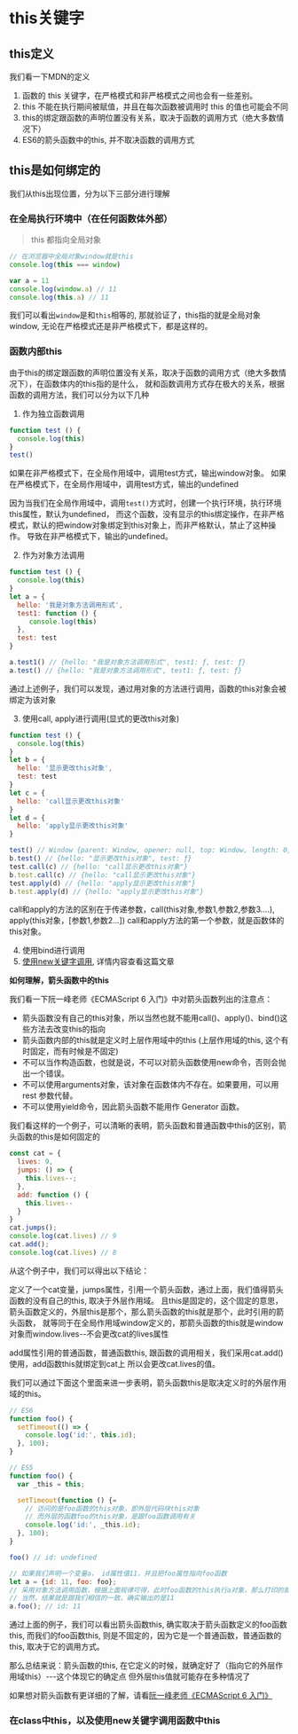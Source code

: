 # this关键字

## this定义

我们看一下MDN的定义

1. 函数的 this 关键字，在严格模式和非严格模式之间也会有一些差别。
3. this 不能在执行期间被赋值，并且在每次函数被调用时 this 的值也可能会不同
2. this的绑定跟函数的声明位置没有关系，取决于函数的调用方式（绝大多数情况下）
4. ES6的箭头函数中的this, 并不取决函数的调用方式

## this是如何绑定的

我们从this出现位置，分为以下三部分进行理解

### 在全局执行环境中（在任何函数体外部）

> this 都指向全局对象

```js
// 在浏览器中全局对象window就是this
console.log(this === window)

var a = 11
console.log(window.a) // 11
console.log(this.a) // 11
```
我们可以看出`window`是和`this`相等的, 那就验证了，this指的就是全局对象window,
无论在严格模式还是非严格模式下，都是这样的。

### 函数内部this

由于this的绑定跟函数的声明位置没有关系，取决于函数的调用方式（绝大多数情况下），在函数体内的this指的是什么，
就和函数调用方式存在极大的关系，根据函数的调用方法，我们可以分为以下几种

1. 作为独立函数调用
```js
function test () {
  console.log(this)
}
test()
```
如果在非严格模式下，在全局作用域中，调用test方式，输出window对象。
如果在严格模式下，在全局作用域中，调用test方式，输出的undefined

因为当我们在全局作用域中，调用`test()`方式时，创建一个执行环境，执行环境this属性，默认为undefined，
而这个函数，没有显示的this绑定操作，在非严格模式，默认的把window对象绑定到this对象上，而非严格默认，禁止了这种操作。
导致在非严格模式下，输出的undefined。

2. 作为对象方法调用
```js
function test () {
  console.log(this)
}
let a = {
  hello: '我是对象方法调用形式',
  test1: function () {
     console.log(this)
  },
  test: test
}

a.test1() // {hello: "我是对象方法调用形式", test1: ƒ, test: ƒ}
a.test() // {hello: "我是对象方法调用形式", test1: ƒ, test: ƒ}
```
通过上述例子，我们可以发现，通过用对象的方法进行调用，函数的this对象会被绑定为该对象

3. 使用call, apply进行调用(显式的更改this对象)
```js
function test () {
  console.log(this)
}
let b = {
  hello: '显示更改this对象',
  test: test
}
let c = {
  hello: 'call显示更改this对象'
}
let d = {
  hello: 'apply显示更改this对象'
}

test() // Window {parent: Window, opener: null, top: Window, length: 0, frames: Window, …}
b.test() // {hello: "显示更改this对象", test: ƒ}
test.call(c) // {hello: "call显示更改this对象"}
b.test.call(c) // {hello: "call显示更改this对象"}
test.apply(d) // {hello: "apply显示更改this对象"}
b.test.apply(d) // {hello: "apply显示更改this对象"}
```

call和apply的方法的区别在于传递参数，call(this对象,参数1,参数2,参数3....), apply(this对象，[参数1,参数2...])
call和apply方法的第一个参数，就是函数体的this对象。

4. 使用bind进行调用
5. [使用new关键字调用](./new关键字), 详情内容查看这篇文章


**如何理解，箭头函数中的this**

我们看一下阮一峰老师《ECMAScript 6 入门》中对箭头函数列出的注意点：

* 箭头函数没有自己的this对象，所以当然也就不能用call()、apply()、bind()这些方法去改变this的指向
* 箭头函数内部的this就是定义时上层作用域中的this (上层作用域的this, 这个有时固定，而有时候是不固定)
* 不可以当作构造函数，也就是说，不可以对箭头函数使用new命令，否则会抛出一个错误。
* 不可以使用arguments对象，该对象在函数体内不存在。如果要用，可以用 rest 参数代替。
* 不可以使用yield命令，因此箭头函数不能用作 Generator 函数。


我们看这样的一个例子，可以清晰的表明，箭头函数和普通函数中this的区别，箭头函数的this是如何固定的

```js
const cat = {
  lives: 9,
  jumps: () => {
    this.lives--;
  },
  add: function () {
    this.lives--
  }
}
cat.jumps();
console.log(cat.lives) // 9
cat.add();
console.log(cat.lives) // 8
```

从这个例子中，我们可以得出以下结论：

定义了一个cat变量，jumps属性，引用一个箭头函数，通过上面，我们值得箭头函数的没有自己的this, 取决于外层作用域。
且this是固定的，这个固定的意思，箭头函数定义的，外层this是那个，那么箭头函数的this就是那个，此时引用的箭头函数，
就等同于在全局作用域window定义的，那箭头函数的this就是window对象而window.lives--不会更改cat的lives属性

add属性引用的普通函数，普通函数this, 跟函数的调用相关，我们采用cat.add()使用，add函数this就绑定到cat上
所以会更改cat.lives的值。


我们可以通过下面这个里面来进一步表明，箭头函数this是取决定义时的外层作用域的this。

```js
// ES6
function foo() {
  setTimeout(() => {
    console.log('id:', this.id);
  }, 100);
}

// ES5
function foo() {
  var _this = this;

  setTimeout(function () {=
    // 访问的是foo函数的this对象，即外层代码块this对象 
    // 而外层的函数foo的this对象，是跟foo函数调用有关
    console.log('id:', _this.id);
  }, 100);
}

foo() // id: undefined

// 如果我们声明一个变量a， id属性值11，并且把foo属性指向foo函数
let a = {id: 11, foo: foo};
// 采用对象方法调用函数，根据上面规律可得，此时foo函数的this执行a对象，那么打印的就是a.id的值即11
// 当然，结果就是跟我们相信的一致，确实输出的是11
a.foo(); // id: 11
```
通过上面的例子，我们可以看出箭头函数this, 确实取决于箭头函数定义的foo函数this, 而我们的foo函数this,
则是不固定的，因为它是一个普通函数，普通函数的this, 取决于它的调用方式。

那么总结来说：箭头函数的this, 在它定义的时候，就确定好了（指向它的外层作用域this）---这个体现它的确定点
但外层this值就可能存在多种情况了

如果想对箭头函数有更详细的了解，请看[阮一峰老师《ECMAScript 6 入门》](https://es6.ruanyifeng.com/#docs/function)

### 在class中this，以及使用new关键字调用函数中this


